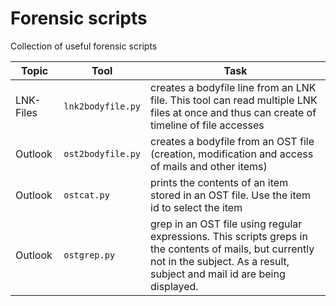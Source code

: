 # Forensic scripts
Collection of useful forensic scripts

| Topic | Tool | Task |
|-|-|-|
|LNK-Files | `lnk2bodyfile.py` | creates a bodyfile line from an LNK file. This tool can read multiple LNK files at once and thus can create of timeline of file accesses |
|Outlook | `ost2bodyfile.py` | creates a bodyfile from an OST file (creation, modification and access of mails and other items) |
|Outlook | `ostcat.py` | prints the contents of an item stored in an OST file. Use the item id to select the item |
|Outlook | `ostgrep.py` | grep in an OST file using regular expressions. This scripts greps in the contents of mails, but currently not in the subject. As a result, subject and mail id are being displayed. |
